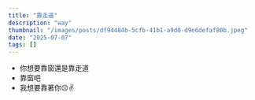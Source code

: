```yaml
---
title: "靠走道"
description: "way"
thumbnail: "/images/posts/df94484b-5cfb-41b1-a9d0-d9e6defaf80b.jpeg"
date: "2025-07-07"
tags: []
---
```

- 你想要靠窗還是靠走道
- 靠窗吧
- 我想要靠著你😔✌️
